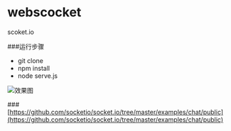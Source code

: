 # webscocket
scoket.io

###运行步骤
 * git clone
 * npm install
 * node serve.js

![效果图](http://p1.bpimg.com/567571/7f912d5852fa8199.png)

###[https://github.com/socketio/socket.io/tree/master/examples/chat/public](https://github.com/socketio/socket.io/tree/master/examples/chat/public)
